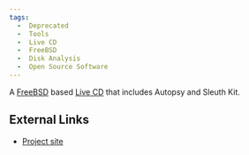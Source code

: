 ```yaml
---
tags:
  -  Deprecated
  -  Tools
  -  Live CD
  -  FreeBSD
  -  Disk Analysis
  -  Open Source Software
---
```

A [FreeBSD](freebsd.md) based [Live CD](live_cd.md) that
includes Autopsy and Sleuth Kit.

## External Links

- [Project site](https://sourceforge.net/projects/snarl/)